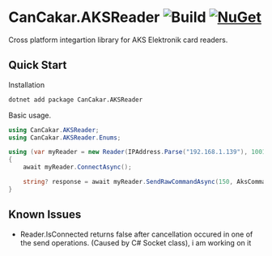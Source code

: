 # CanCakar.AKSReader ![Build](https://github.com/cancakar35/CanCakar.AKSReader/actions/workflows/ci.yml/badge.svg) [![NuGet](https://img.shields.io/nuget/v/CanCakar.AKSReader.svg)](https://www.nuget.org/packages/CanCakar.AKSReader)

Cross platform integartion library for AKS Elektronik card readers.

## Quick Start

Installation

```bash
dotnet add package CanCakar.AKSReader
```
Basic usage.

```csharp
using CanCakar.AKSReader;
using CanCakar.AKSReader.Enums;

using (var myReader = new Reader(IPAddress.Parse("192.168.1.139"), 1001)) // or use COM,baudrate overload for serial port
{
    await myReader.ConnectAsync();

    string? response = await myReader.SendRawCommandAsync(150, AksCommand.ReadCard);
}
```

## Known Issues
- Reader.IsConnected returns false after cancellation occured in one of the send operations. (Caused by C# Socket class), i am working on it
  

